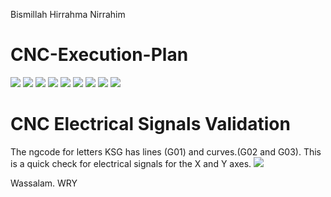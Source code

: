 Bismillah Hirrahma Nirrahim
# CNC-Execution-Plan

![](images-run-gcodes/TEARDROP-Screenshot.png)
![](images-run-gcodes/BUTTERFLY-Screenshot.png)
![](images-run-gcodes/ASTEPI-Screenshot.png)
![](images-run-gcodes/CIRCLE-Screenshot.png)
![](images-run-gcodes/ELLIPSE-Screenshot.png)
![](images-run-gcodes/HYPOTROCOID-Screenshot.png)
![](images-run-gcodes/SKEWED-ASTROID-Screenshot.png)
![](images-run-gcodes/SNAHYP-Screenshot.png)
![](images-run-gcodes/SNAILSHELL-Screenshot.png)

# CNC Electrical Signals Validation

The ngcode for letters KSG has lines (G01) and curves.(G02 and G03). This is a quick check for electrical signals for the X and Y axes.
![](parport-electrical-signals/LED-parport-validation-Screenshot.png)

Wassalam.
WRY
